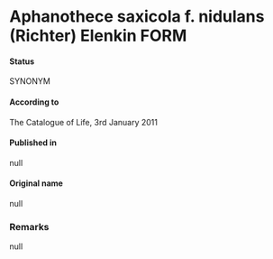# Aphanothece saxicola f. nidulans (Richter) Elenkin FORM

#### Status
SYNONYM

#### According to
The Catalogue of Life, 3rd January 2011

#### Published in
null

#### Original name
null

### Remarks
null